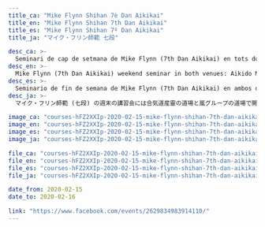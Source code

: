 ```yaml
---
title_ca: "Mike Flynn Shihan 7è Dan Aikikai"
title_en: "Mike Flynn Shihan 7th Dan Aikikai"
title_es: "Mike Flynn Shihan 7º Dan Aikikai"
title_ja: "マイク・フリン師範 七段"

desc_ca: >-
  Seminari de cap de setmana de Mike Flynn (7th Dan Aikikai) en tots dos dojos: Aikido Musubi Badalona el 15 de febrer (dissabte al matí), i Aikido Arashi Badalona el 15 de febrer (dissabte a la tarda) i el 16 de febrer (diumenge al matí).
desc_en: >-
  Mike Flynn (7th Dan Aikikai) weekend seminar in both venues: Aikido Musubi Badalona on Feb. 15th (Sat. morning), and Aikido Arashi Badalona on Feb. 15th (Sat. afternoon) and Feb. 16th (Sun. morning).
desc_es: >-
  Seminario de fin de semana de Mike Flynn (7th Dan Aikikai) en ambos dojos: Aikido Musubi Badalona el 15 de febrero (sábado por la mañana), y Aikido Arashi Badalona el 15 de febrero (sábado por la tarde) y el 16 de febrero (domingo por la mañana).
desc_ja: >-
  マイク・フリン師範 (七段) の週末の講習会には合気道産靈の道場と嵐グループの道場で開催されています。合気道産靈：２月１５日 (朝)、嵐グループの道場：２月１５ (夜) - ２月１６日 (朝)。

image_ca: "courses-hFZ2XXIp-2020-02-15-mike-flynn-shihan-7th-dan-aikikai-es"
image_en: "courses-hFZ2XXIp-2020-02-15-mike-flynn-shihan-7th-dan-aikikai-en"
image_es: "courses-hFZ2XXIp-2020-02-15-mike-flynn-shihan-7th-dan-aikikai-es"
image_ja: "courses-hFZ2XXIp-2020-02-15-mike-flynn-shihan-7th-dan-aikikai-en"

file_ca: "courses-hFZ2XXIp-2020-02-15-mike-flynn-shihan-7th-dan-aikikai-es.pdf"
file_en: "courses-hFZ2XXIp-2020-02-15-mike-flynn-shihan-7th-dan-aikikai-en.pdf"
file_es: "courses-hFZ2XXIp-2020-02-15-mike-flynn-shihan-7th-dan-aikikai-es.pdf"
file_ja: "courses-hFZ2XXIp-2020-02-15-mike-flynn-shihan-7th-dan-aikikai-en.pdf"

date_from: 2020-02-15
date_to: 2020-02-16

link: "https://www.facebook.com/events/2629834983914110/"
---
```

